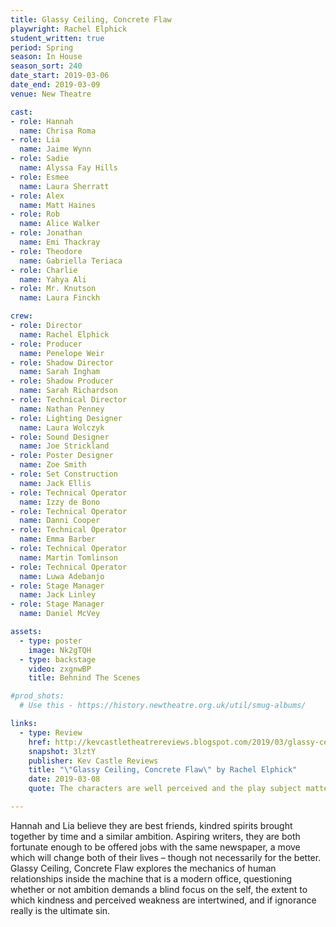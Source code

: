```yaml
---
title: Glassy Ceiling, Concrete Flaw
playwright: Rachel Elphick
student_written: true
period: Spring
season: In House
season_sort: 240
date_start: 2019-03-06
date_end: 2019-03-09
venue: New Theatre

cast:
- role: Hannah
  name: Chrisa Roma
- role: Lia
  name: Jaime Wynn
- role: Sadie
  name: Alyssa Fay Hills
- role: Esmee
  name: Laura Sherratt
- role: Alex
  name: Matt Haines
- role: Rob
  name: Alice Walker
- role: Jonathan
  name: Emi Thackray
- role: Theodore
  name: Gabriella Teriaca
- role: Charlie
  name: Yahya Ali
- role: Mr. Knutson
  name: Laura Finckh

crew:
- role: Director
  name: Rachel Elphick
- role: Producer
  name: Penelope Weir
- role: Shadow Director
  name: Sarah Ingham
- role: Shadow Producer
  name: Sarah Richardson
- role: Technical Director
  name: Nathan Penney
- role: Lighting Designer
  name: Laura Wolczyk
- role: Sound Designer
  name: Joe Strickland
- role: Poster Designer
  name: Zoe Smith
- role: Set Construction
  name: Jack Ellis
- role: Technical Operator
  name: Izzy de Bono
- role: Technical Operator
  name: Danni Cooper
- role: Technical Operator
  name: Emma Barber
- role: Technical Operator
  name: Martin Tomlinson
- role: Technical Operator
  name: Luwa Adebanjo
- role: Stage Manager
  name: Jack Linley
- role: Stage Manager
  name: Daniel McVey

assets:
  - type: poster
    image: Nk2gTQH
  - type: backstage
    video: zxgnwBP
    title: Behnind The Scenes

#prod_shots:
  # Use this - https://history.newtheatre.org.uk/util/smug-albums/

links:
  - type: Review
    href: http://kevcastletheatrereviews.blogspot.com/2019/03/glassy-ceiling-concrete-flaw-by-rachel.html
    snapshot: 3lztY
    publisher: Kev Castle Reviews
    title: "\"Glassy Ceiling, Concrete Flaw\" by Rachel Elphick"
    date: 2019-03-08
    quote: The characters are well perceived and the play subject matter is well observed and gives you something to think about on many levels.

---
```


Hannah and Lia believe they are best friends, kindred spirits brought together by time and a similar ambition. Aspiring writers, they are both fortunate enough to be offered jobs with the same newspaper, a move which will change both of their lives – though not necessarily for the better. Glassy Ceiling, Concrete Flaw explores the mechanics of human relationships inside the machine that is a modern office, questioning whether or not ambition demands a blind focus on the self, the extent to which kindness and perceived weakness are intertwined, and if ignorance really is the ultimate sin.

